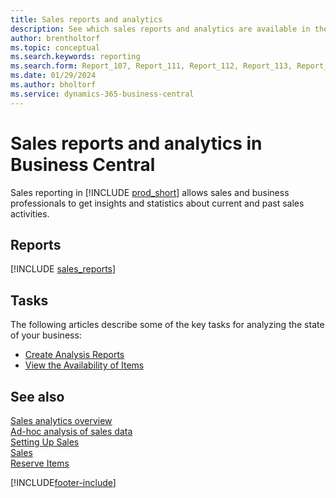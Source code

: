 ```yaml
---
title: Sales reports and analytics
description: See which sales reports and analytics are available in the standard version of Business Central so that you can keep track of your business.
author: brentholtorf
ms.topic: conceptual
ms.search.keywords: reporting
ms.search.form: Report_107, Report_111, Report_112, Report_113, Report_119, Report_121, Report_129, Report_209, Report_708, Report_713, Report_718, Report_813, Report_7313
ms.date: 01/29/2024
ms.author: bholtorf
ms.service: dynamics-365-business-central
---
```

# Sales reports and analytics in Business Central

Sales reporting in [!INCLUDE [prod_short](includes/prod_short.md)] allows sales and business professionals to get insights and statistics about current and past sales activities.  

## Reports
[!INCLUDE [sales_reports](includes/sales-reports-include.md)]

## Tasks

The following articles describe some of the key tasks for analyzing the state of your business:

* [Create Analysis Reports](bi-how-create-analysis-views-reports.md)  
* [View the Availability of Items](inventory-how-availability-overview.md)


## See also

[Sales analytics overview](sales-analytics-overview.md)   
[Ad-hoc analysis of sales data](ad-hoc-analysis-sales.md)    
[Setting Up Sales](sales-setup-sales.md)  
[Sales](sales-manage-sales.md)  
[Reserve Items](inventory-how-to-reserve-items.md)

[!INCLUDE[footer-include](includes/footer-banner.md)]
